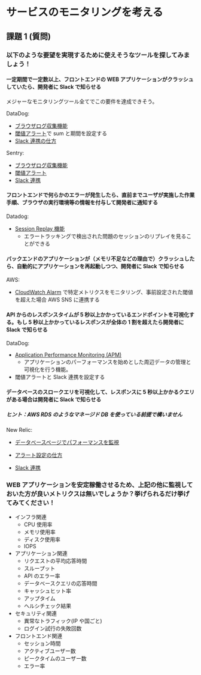 # サービスのモニタリングを考える

## 課題 1 (質問)

### 以下のような要望を実現するために使えそうなツールを探してみましょう！

#### 一定期間で一定数以上、フロントエンドの WEB アプリケーションがクラッシュしていたら、開発者に Slack で知らせる

メジャーなモニタリングツール全てでこの要件を達成できそう。

DataDog:

- [ブラウザログ収集機能](https://docs.datadoghq.com/ja/logs/log_collection/javascript/)
- [閾値アラート](https://docs.datadoghq.com/ja/monitors/configuration/?tab=%E3%81%97%E3%81%8D%E3%81%84%E5%80%A4%E3%82%A2%E3%83%A9%E3%83%BC%E3%83%88)で sum と期間を設定する
- [Slack 連携の仕方](https://docs.datadoghq.com/ja/integrations/slack/?tab=datadogforslack)

Sentry:

- [ブラウザログ収集機能](https://zenn.dev/magicmoment/articles/sentry-202109)
- [閾値アラート](https://docs.sentry.io/product/alerts/create-alerts/metric-alert-config/)
- [Slack 連携](https://sentry.io/integrations/slack/)

#### フロントエンドで何らかのエラーが発生したら、直前までユーザが実施した作業手順、ブラウザの実行環境等の情報を付与して開発者に通知する

Datadog:

- [Session Replay 機能](https://www.datadoghq.com/ja/product/real-user-monitoring/session-replay/)
  - エラートラッキングで検出された問題のセッションのリプレイを見ることができる

#### バックエンドのアプリケーションが（メモリ不足などの理由で）クラッシュしたら、自動的にアプリケーションを再起動しつつ、開発者に Slack で知らせる

AWS:

- [CloudWatch Alarm](https://qiita.com/ymd65536/items/5c8c95abf8138f16d4ba) で特定メトリクスをモニタリング、事前設定された閾値を超えた場合 AWS SNS に連携する

#### API からのレスポンスタイムが 5 秒以上かかっているエンドポイントを可視化する。もし 5 秒以上かかっているレスポンスが全体の 1 割を超えたら開発者に Slack で知らせる

DataDog:

- [Application Performance Monitoring (APM)](https://docs.datadoghq.com/integrations/slack/?utm_source=chatgpt.com&tab=datadogforslack)
  - アプリケーションのパーフォーマンスを始めとした周辺データの管理と可視化を行う機能。
- 閾値アラートと Slack 連携を設定する

#### データベースのスロークエリを可視化して、レスポンスに 5 秒以上かかるクエリがある場合は開発者に Slack で知らせる

##### ヒント：AWS RDS のようなマネージド DB を使っている前提で構いません

New Relic:

- [データベースページでパフォーマンスを監視](https://docs.newrelic.com/jp/docs/apm/apm-ui-pages/monitoring/databases-page-view-operations-throughput-response-time/)

- [アラート設定の仕方](https://docs.newrelic.com/jp/docs/alerts/create-alert/create-alert-condition/alert-conditions/)
- [Slack 連携](https://docs.newrelic.com/jp/docs/alerts/get-notified/notification-integrations/)

### WEB アプリケーションを安定稼働させるため、上記の他に監視しておいた方が良いメトリクスは無いでしょうか？挙げられるだけ挙げてみてください！

- インフラ関連
  - CPU 使用率
  - メモリ使用率
  - ディスク使用率
  - IOPS
- アプリケーション関連
  - リクエストの平均応答時間
  - スループット
  - API のエラー率
  - データベースクエリの応答時間
  - キャッシュヒット率
  - アップタイム
  - ヘルシチェック結果
- セキュリティ関連
  - 異常なトラフィック(IP や国ごと)
  - ログイン試行の失敗回数
- フロントエンド関連
  - セッション時間
  - アクティブユーザー数
  - ピークタイムのユーザー数
  - エラー率
